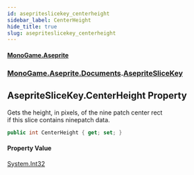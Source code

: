 ```yaml
---
id: asepriteslicekey_centerheight
sidebar_label: CenterHeight
hide_title: true
slug: asepriteslicekey_centerheight
---
```

#### [MonoGame.Aseprite](index 'index')
### [MonoGame.Aseprite.Documents](monogame_aseprite_documents 'MonoGame.Aseprite.Documents').[AsepriteSliceKey](asepriteslicekey 'MonoGame.Aseprite.Documents.AsepriteSliceKey')
## AsepriteSliceKey.CenterHeight Property
Gets the height, in pixels, of the nine patch center rect  
if this slice contains ninepatch data.  
```csharp
public int CenterHeight { get; set; }
```
#### Property Value
[System.Int32](https://docs.microsoft.com/en-us/dotnet/api/System.Int32 'System.Int32')  
